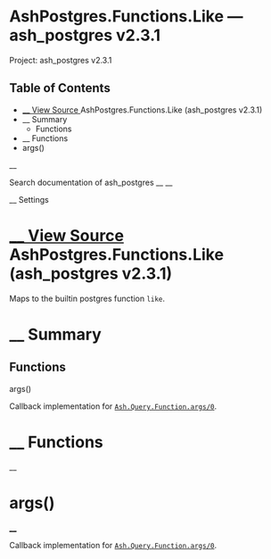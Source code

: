 # AshPostgres.Functions.Like — ash_postgres v2.3.1

Project: ash_postgres v2.3.1

## Table of Contents

- [ __ View Source ](external_link) AshPostgres.Functions.Like (ash_postgres v2.3.1)
- __ Summary
  - Functions
- __ Functions
- args()

__

Search documentation of ash_postgres __ __

__ Settings

#  [ __ View Source ](external_link) AshPostgres.Functions.Like (ash_postgres v2.3.1)

Maps to the builtin postgres function `like`.

#  __ Summary

##  Functions

args()

Callback implementation for [`Ash.Query.Function.args/0`](3.4.4/Ash.Query.Function.html#c:args/0).

#  __ Functions

__

# args()

[ __](external_link)

Callback implementation for [`Ash.Query.Function.args/0`](3.4.4/Ash.Query.Function.html#c:args/0).
